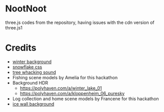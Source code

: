 # NootNoot
three.js codes from the repository, having issues with the cdn version of three.js1

# Credits
- [winter background](https://pixabay.com/photos/antarctica-ice-caps-mountains-482686/)
- [snowflake css](https://codepen.io/codeconvey/pen/xRzQay)
- [tree whacking sound](https://soundscrate.com/royalty-free-music/soundscrate-brutal-hit-05)
- Fishing scene models by Amelia for this hackathon
- Background HDR 
    - https://polyhaven.com/a/winter_lake_01
    - https://polyhaven.com/a/kloppenheim_06_puresky
- Log collection and home scene models by Francene for this hackathon
- [ice wall background](https://www.istockphoto.com/photo/wall-made-of-ice-blocks-gm927113766-254351245)